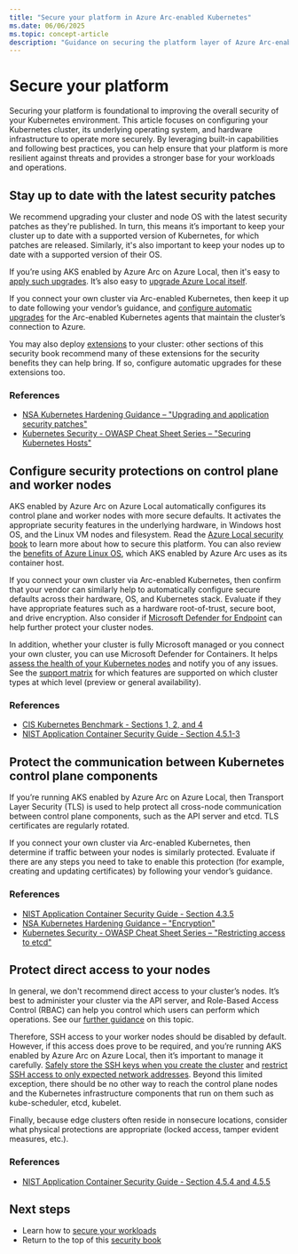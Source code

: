 ```yaml
---
title: "Secure your platform in Azure Arc-enabled Kubernetes"
ms.date: 06/06/2025
ms.topic: concept-article
description: "Guidance on securing the platform layer of Azure Arc-enabled Kubernetes clusters, including node, OS, and control plane protections."
---
```


# Secure your platform

Securing your platform is foundational to improving the overall security of your Kubernetes environment. This article focuses on configuring your Kubernetes cluster, its underlying operating system, and hardware infrastructure to operate more securely. By leveraging built-in capabilities and following best practices, you can help ensure that your platform is more resilient against threats and provides a stronger base for your workloads and operations.

## Stay up to date with the latest security patches

We recommend upgrading your cluster and node OS with the latest security patches as they're published. In turn, this means it’s important to keep your cluster up to date with a supported version of Kubernetes, for which patches are released. Similarly, it's also important to keep your nodes up to date with a supported version of their OS.

If you’re using AKS enabled by Azure Arc on Azure Local, then it's easy to [apply such upgrades](/azure/aks/aksarc/cluster-upgrade). It’s also easy to [upgrade Azure Local itself](/azure/azure-local/update/about-updates-23h2).

If you connect your own cluster via Arc-enabled Kubernetes, then keep it up to date following your vendor’s guidance, and [configure automatic upgrades](/azure/azure-arc/kubernetes/agent-upgrade) for the Arc-enabled Kubernetes agents that maintain the cluster’s connection to Azure.

You may also deploy [extensions](/azure/azure-arc/kubernetes/extensions) to your cluster: other sections of this security book recommend many of these extensions for the security benefits they can help bring. If so, configure automatic upgrades for these extensions too.

### References
* [NSA Kubernetes Hardening Guidance – "Upgrading and application security patches"](https://media.defense.gov/2022/Aug/29/2003066362/-1/-1/0/CTR_KUBERNETES_HARDENING_GUIDANCE_1.2_20220829.PDF)
* [Kubernetes Security - OWASP Cheat Sheet Series – "Securing Kubernetes Hosts"](https://cheatsheetseries.owasp.org/cheatsheets/Kubernetes_Security_Cheat_Sheet.html)

## Configure security protections on control plane and worker nodes

AKS enabled by Azure Arc on Azure Local automatically configures its control plane and worker nodes with more secure defaults. It activates the appropriate security features in the underlying hardware, in Windows host OS, and the Linux VM nodes and filesystem. Read the [Azure Local security book](/azure/azure-local/concepts/security-features) to learn more about how to secure this platform. You can also review the [benefits of Azure Linux OS](/azure/azure-linux/intro-azure-linux#azure-linux-container-host-key-benefits), which AKS enabled by Azure Arc uses as its container host.

If you connect your own cluster via Arc-enabled Kubernetes, then confirm that your vendor can similarly help to automatically configure secure defaults across their hardware, OS, and Kubernetes stack. Evaluate if they have appropriate features such as a hardware root-of-trust, secure boot, and drive encryption. Also consider if [Microsoft Defender for Endpoint](/defender-endpoint) can help further protect your cluster nodes.

In addition, whether your cluster is fully Microsoft managed or you connect your own cluster, you can use Microsoft Defender for Containers. It helps [assess the health of your Kubernetes nodes](/azure/defender-for-cloud/kubernetes-nodes-va) and notify you of any issues. See the [support matrix](/azure/defender-for-cloud/support-matrix-defender-for-containers?tabs=azureva%2Carcrt%2Carcspm%2Carcnet) for which features are supported on which cluster types at which level (preview or general availability).

### References
* [CIS Kubernetes Benchmark - Sections 1, 2, and 4](https://www.cisecurity.org/benchmark/kubernetes)
* [NIST Application Container Security Guide - Section 4.5.1-3](https://csrc.nist.gov/pubs/sp/800/190/final)

## Protect the communication between Kubernetes control plane components

If you’re running AKS enabled by Azure Arc on Azure Local, then Transport Layer Security (TLS) is used to help protect all cross-node communication between control plane components, such as the API server and etcd. TLS certificates are regularly rotated.

If you connect your own cluster via Arc-enabled Kubernetes, then determine if traffic between your nodes is similarly protected. Evaluate if there are any steps you need to take to enable this protection (for example, creating and updating certificates) by following your vendor’s guidance.

### References
* [NIST Application Container Security Guide - Section 4.3.5](https://csrc.nist.gov/pubs/sp/800/190/final)
* [NSA Kubernetes Hardening Guidance – "Encryption"](https://media.defense.gov/2022/Aug/29/2003066362/-1/-1/0/CTR_KUBERNETES_HARDENING_GUIDANCE_1.2_20220829.PDF)
* [Kubernetes Security - OWASP Cheat Sheet Series – "Restricting access to etcd"](https://cheatsheetseries.owasp.org/cheatsheets/Kubernetes_Security_Cheat_Sheet.html)

## Protect direct access to your nodes

In general, we don't recommend direct access to your cluster’s nodes. It’s best to administer your cluster via the API server, and Role-Based Access Control (RBAC) can help you control which users can perform which operations. See our [further guidance](conceptual-secure-your-operations.md#control-who-can-deploy-to-your-cluster-with-role-based-access-control-rbac) on this topic.

Therefore, SSH access to your worker nodes should be disabled by default. However, if this access does prove to be required, and you’re running AKS enabled by Azure Arc on Azure Local, then it’s important to manage it carefully. [Safely store the SSH keys when you create the cluster](/azure/aks/aksarc/configure-ssh-keys) and [restrict SSH access to only expected network addresses](/azure/aks/hybrid/restrict-ssh-access). Beyond this limited exception, there should be no other way to reach the control plane nodes and the Kubernetes infrastructure components that run on them such as kube-scheduler, etcd, kubelet.

Finally, because edge clusters often reside in nonsecure locations, consider what physical protections are appropriate (locked access, tamper evident measures, etc.).

### References
* [NIST Application Container Security Guide - Section 4.5.4 and 4.5.5](https://csrc.nist.gov/pubs/sp/800/190/final)

## Next steps

- Learn how to [secure your workloads](conceptual-secure-your-workloads.md)
- Return to the top of this [security book](conceptual-security-book.md)